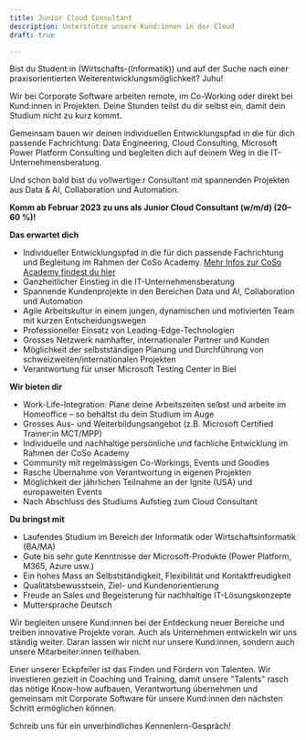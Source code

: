 ```yaml
---
title: Junior Cloud Consultant
description: Unterstütze unsere Kund:innen in der Cloud
draft: true

---
```

Bist du Student:in (Wirtschafts-(Informatik)) und auf der Suche nach einer praxisorientierten Weiterentwicklungsmöglichkeit? Juhu! 

Wir bei Corporate Software arbeiten remote, im Co-Working oder direkt bei Kund:innen in Projekten. Deine Stunden teilst du dir selbst ein, damit dein Studium nicht zu kurz kommt. 

Gemeinsam bauen wir deinen individuellen Entwicklungspfad in die für dich passende Fachrichtung: Data Engineering, Cloud Consulting, Microsoft Power Platform Consulting und begleiten dich auf deinem Weg in die IT-Unternehmensberatung. 

Und schon bald bist du vollwertige:r Consultant mit spannenden Projekten aus Data & AI, Collaboration und Automation.

**Komm ab Februar 2023 zu uns als Junior Cloud Consultant (w/m/d) (20–60 %)!**

**Das erwartet dich**

* Individueller Entwicklungspfad in die für dich passende Fachrichtung und Begleitung im Rahmen der CoSo Academy. [Mehr Infos zur CoSo Academy findest du hier](https://www.corporatesoftware.ch/jobs/coso-academy/ "CoSo Academy kurz erklärt")
* Ganzheitlicher Einstieg in die IT-Unternehmensberatung
* Spannende Kundenprojekte in den Bereichen Data und AI, Collaboration und Automation
* Agile Arbeitskultur in einem jungen, dynamischen und motivierten Team mit kurzen Entscheidungswegen
* Professioneller Einsatz von Leading-Edge-Technologien
* Grosses Netzwerk namhafter, internationaler Partner und Kunden
* Möglichkeit der selbstständigen Planung und Durchführung von schweizweiten/internationalen Projekten
* Verantwortung für unser Microsoft Testing Center in Biel

**Wir bieten dir**

* Work-Life-Integration: Plane deine Arbeitszeiten selbst und arbeite im Homeoffice – so behältst du dein Studium im Auge
* Grosses Aus- und Weiterbildungsangebot (z.B. Microsoft Certified Trainer:in MCT/MPP)
* Individuelle und nachhaltige persönliche und fachliche Entwicklung im Rahmen der CoSo Academy
* Community mit regelmässigen Co-Workings, Events und Goodies
* Rasche Übernahme von Verantwortung in eigenen Projekten
* Möglichkeit der jährlichen Teilnahme an der Ignite (USA) und europaweiten Events
* Nach Abschluss des Studiums Aufstieg zum Cloud Consultant

**Du bringst mit**

* Laufendes Studium im Bereich der Informatik oder Wirtschaftsinformatik (BA/MA)
* Gute bis sehr gute Kenntnisse der Microsoft-Produkte (Power Platform, M365, Azure usw.)
* Ein hohes Mass an Selbstständigkeit, Flexibilität und Kontaktfreudigkeit
* Qualitätsbewusstsein, Ziel- und Kundenorientierung
* Freude an Sales und Begeisterung für nachhaltige IT-Lösungskonzepte
* Muttersprache Deutsch

Wir begleiten unsere Kund:innen bei der Entdeckung neuer Bereiche und treiben innovative Projekte voran. Auch als Unternehmen entwickeln wir uns ständig weiter. Daran lassen wir nicht nur unsere Kund:innen, sondern auch unsere Mitarbeiter:innen teilhaben.

Einer unserer Eckpfeiler ist das Finden und Fördern von Talenten. Wir investieren gezielt in Coaching und Training, damit unsere "Talents" rasch das nötige Know-how aufbauen, Verantwortung übernehmen und gemeinsam mit Corporate Software für unsere Kund:innen den nächsten Schritt ermöglichen können.

Schreib uns für ein unverbindliches Kennenlern-Gespräch!